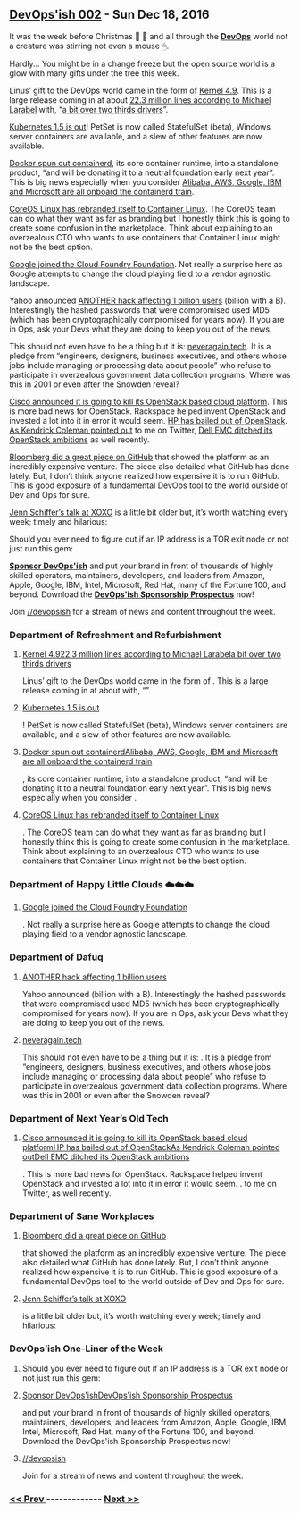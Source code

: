 ## [DevOps'ish 002](https://devopsish.com/002) - Sun Dec 18, 2016

It was the week before Christmas 🤶 🎅 and all through the <a href="https://devopsish.com/"><strong>DevOps</strong></a> world not a creature was stirring not even a mouse 🖱.

Hardly… You might be in a change freeze but the open source world is a glow with many gifts under the tree this week.

Linus’ gift to the DevOps world came in the form of <a href="http://www.mail-archive.com/linux-kernel@vger.kernel.org/msg1290645.html">Kernel 4.9</a>. This is a large release coming in at about <a href="http://www.phoronix.com/scan.php?page=news_item&amp;px=Linux-4.9-Git-Stats">22.3 million lines according to Michael Larabel</a> with, “<a href="http://www.mail-archive.com/linux-kernel@vger.kernel.org/msg1290645.html">a bit over two thirds drivers</a>”.

<a href="http://blog.kubernetes.io/2016/12/kubernetes-1.5-supporting-production-workloads.html">Kubernetes 1.5 is out</a>! PetSet is now called StatefulSet (beta), Windows server containers are available, and a slew of other features are now available.

<a href="https://blog.docker.com/2016/12/introducing-containerd/">Docker spun out containerd</a>, its core container runtime, into a standalone product, “and will be donating it to a neutral foundation early next year”. This is big news especially when you consider <a href="https://blog.docker.com/2016/12/containerd-core-runtime-component/">Alibaba, AWS, Google, IBM and Microsoft are all onboard the containerd train</a>.

<a href="https://coreos.com/blog/tectonic-self-driving.html">CoreOS Linux has rebranded itself to Container Linux</a>. The CoreOS team can do what they want as far as branding but I honestly think this is going to create some confusion in the marketplace. Think about explaining to an overzealous CTO who wants to use containers that Container Linux might not be the best option.

<a href="https://cloudplatform.googleblog.com/2016/12/Google-joins-the-Cloud-Foundry-Foundation.html">Google joined the Cloud Foundry Foundation</a>. Not really a surprise here as Google attempts to change the cloud playing field to a vendor agnostic landscape.

Yahoo announced <a href="https://yahoo.tumblr.com/post/154479236569/important-security-information-for-yahoo-users">ANOTHER hack affecting 1 billion users</a> (billion with a B). Interestingly the hashed passwords that were compromised used MD5 (which has been cryptographically compromised for years now). If you are in Ops, ask your Devs what they are doing to keep you out of the news.

This should not even have to be a thing but it is: <a href="http://neveragain.tech/">neveragain.tech</a>. It is a pledge from “engineers, designers, business executives, and others whose jobs include managing or processing data about people” who refuse to participate in overzealous government data collection programs. Where was this in 2001 or even after the Snowden reveal?

<a href="http://www.theregister.co.uk/2016/12/13/cisco_to_kill_its_intercloud_public_cloud_on_march_31st_2017/">Cisco announced it is going to kill its OpenStack based cloud platform</a>. This is more bad news for OpenStack. Rackspace helped invent OpenStack and invested a lot into it in error it would seem. <a href="http://www.computerworld.com/article/3146568/cloud-computing/and-there-she-goes-hpe-jettisons-both-openstack-and-cloud-foundry-initiatives.html">HP has bailed out of OpenStack</a>. <a href="https://twitter.com/KendrickColeman/status/809062687774806016">As Kendrick Coleman pointed out</a> to me on Twitter, <a href="http://www.theregister.co.uk/2016/12/02/dell_emc_kills_off_vxrack_neutrino/">Dell EMC ditched its OpenStack ambitions</a> as well recently.

<a href="https://www.bloomberg.com/news/articles/2016-12-15/github-is-building-a-coder-s-paradise-it-s-not-coming-cheap">Bloomberg did a great piece on GitHub</a> that showed the platform as an incredibly expensive venture. The piece also detailed what GitHub has done lately. But, I don’t think anyone realized how expensive it is to run GitHub. This is good exposure of a fundamental DevOps tool to the world outside of Dev and Ops for sure.

<a href="https://youtu.be/wewAC5X_CZ8">Jenn Schiffer’s talk at XOXO</a> is a little bit older but, it’s worth watching every week; timely and hilarious:

Should you ever need to figure out if an IP address is a TOR exit node or not just run this gem:

<a href="https://devopsish.com/sponsor/" title="Sponsor DevOps&#39;ish"><strong>Sponsor DevOps&#39;ish</strong></a> and put your brand in front of thousands of highly skilled operators, maintainers, developers, and leaders from Amazon, Apple, Google, IBM, Intel, Microsoft, Red Hat, many of the Fortune 100, and beyond. Download the <strong><a href="https://devopsi.sh/prospectus">DevOps&#39;ish Sponsorship Prospectus</a></strong> now!

Join <a href="https://www.reddit.com/r/devopsish/">/<span class="fa fa-reddit-alien fa-sm" aria-hidden="true"></span>/devopsish</a> for a stream of news and content throughout the week.

### Department of Refreshment and Refurbishment

1. [Kernel 4.922.3 million lines according to Michael Larabela bit over two thirds drivers](http://www.mail-archive.com/linux-kernel@vger.kernel.org/msg1290645.html)

    Linus’ gift to the DevOps world came in the form of . This is a large release coming in at about  with, “”.
1. [Kubernetes 1.5 is out](http://blog.kubernetes.io/2016/12/kubernetes-1.5-supporting-production-workloads.html)

    ! PetSet is now called StatefulSet (beta), Windows server containers are available, and a slew of other features are now available.
1. [Docker spun out containerdAlibaba, AWS, Google, IBM and Microsoft are all onboard the containerd train](https://blog.docker.com/2016/12/introducing-containerd/)

    , its core container runtime, into a standalone product, “and will be donating it to a neutral foundation early next year”. This is big news especially when you consider .
1. [CoreOS Linux has rebranded itself to Container Linux](https://coreos.com/blog/tectonic-self-driving.html)

    . The CoreOS team can do what they want as far as branding but I honestly think this is going to create some confusion in the marketplace. Think about explaining to an overzealous CTO who wants to use containers that Container Linux might not be the best option.
### Department of Happy Little Clouds ☁️☁️☁️

1. [Google joined the Cloud Foundry Foundation](https://cloudplatform.googleblog.com/2016/12/Google-joins-the-Cloud-Foundry-Foundation.html)

    . Not really a surprise here as Google attempts to change the cloud playing field to a vendor agnostic landscape.
### Department of Dafuq

1. [ANOTHER hack affecting 1 billion users](https://yahoo.tumblr.com/post/154479236569/important-security-information-for-yahoo-users)

    Yahoo announced  (billion with a B). Interestingly the hashed passwords that were compromised used MD5 (which has been cryptographically compromised for years now). If you are in Ops, ask your Devs what they are doing to keep you out of the news.
1. [neveragain.tech](http://neveragain.tech/)

    This should not even have to be a thing but it is: . It is a pledge from “engineers, designers, business executives, and others whose jobs include managing or processing data about people” who refuse to participate in overzealous government data collection programs. Where was this in 2001 or even after the Snowden reveal?
### Department of Next Year’s Old Tech

1. [Cisco announced it is going to kill its OpenStack based cloud platformHP has bailed out of OpenStackAs Kendrick Coleman pointed outDell EMC ditched its OpenStack ambitions](http://www.theregister.co.uk/2016/12/13/cisco_to_kill_its_intercloud_public_cloud_on_march_31st_2017/)

    . This is more bad news for OpenStack. Rackspace helped invent OpenStack and invested a lot into it in error it would seem. .  to me on Twitter,  as well recently.
### Department of Sane Workplaces

1. [Bloomberg did a great piece on GitHub](https://www.bloomberg.com/news/articles/2016-12-15/github-is-building-a-coder-s-paradise-it-s-not-coming-cheap)

    that showed the platform as an incredibly expensive venture. The piece also detailed what GitHub has done lately. But, I don’t think anyone realized how expensive it is to run GitHub. This is good exposure of a fundamental DevOps tool to the world outside of Dev and Ops for sure.
1. [Jenn Schiffer’s talk at XOXO](https://youtu.be/wewAC5X_CZ8)

    is a little bit older but, it’s worth watching every week; timely and hilarious:
### DevOps’ish One-Liner of the Week

1. []()

    Should you ever need to figure out if an IP address is a TOR exit node or not just run this gem:
1. [Sponsor DevOps'ishDevOps'ish Sponsorship Prospectus](https://devopsish.com/sponsor/)

    and put your brand in front of thousands of highly skilled operators, maintainers, developers, and leaders from Amazon, Apple, Google, IBM, Intel, Microsoft, Red Hat, many of the Fortune 100, and beyond. Download the DevOps'ish Sponsorship Prospectus now!
1. [//devopsish](https://www.reddit.com/r/devopsish/)

    Join  for a stream of news and content throughout the week.

### [ << Prev ](sreweekly-1.md) ------------- [ Next >> ](sreweekly-3.md)